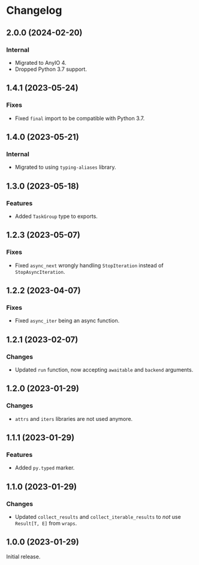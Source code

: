 # Changelog

<!-- changelogging: start -->

## 2.0.0 (2024-02-20)

### Internal

- Migrated to AnyIO 4.
- Dropped Python 3.7 support.

## 1.4.1 (2023-05-24)

### Fixes

- Fixed `final` import to be compatible with Python 3.7.

## 1.4.0 (2023-05-21)

### Internal

- Migrated to using `typing-aliases` library.

## 1.3.0 (2023-05-18)

### Features

- Added `TaskGroup` type to exports.

## 1.2.3 (2023-05-07)

### Fixes

- Fixed `async_next` wrongly handling `StopIteration` instead of `StopAsyncIteration`.

## 1.2.2 (2023-04-07)

### Fixes

- Fixed `async_iter` being an async function.

## 1.2.1 (2023-02-07)

### Changes

- Updated `run` function, now accepting `awaitable` and `backend` arguments.

## 1.2.0 (2023-01-29)

### Changes

- `attrs` and `iters` libraries are not used anymore.

## 1.1.1 (2023-01-29)

### Features

- Added `py.typed` marker.

## 1.1.0 (2023-01-29)

### Changes

- Updated `collect_results` and `collect_iterable_results` to *not* use `Result[T, E]` from `wraps`.

## 1.0.0 (2023-01-29)

Initial release.
